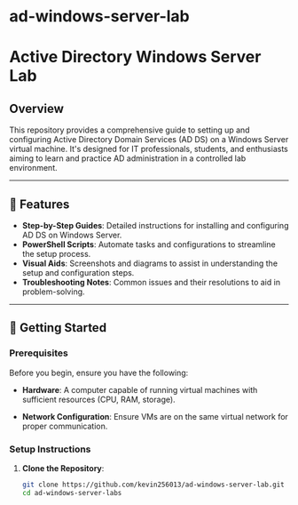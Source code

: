 # ad-windows-server-lab
# Active Directory Windows Server Lab

## Overview

This repository provides a comprehensive guide to setting up and configuring Active Directory Domain Services (AD DS) on a Windows Server virtual machine. It's designed for IT professionals, students, and enthusiasts aiming to learn and practice AD administration in a controlled lab environment.

---

## 🧪 Features

- **Step-by-Step Guides**: Detailed instructions for installing and configuring AD DS on Windows Server.
- **PowerShell Scripts**: Automate tasks and configurations to streamline the setup process.
- **Visual Aids**: Screenshots and diagrams to assist in understanding the setup and configuration steps.
- **Troubleshooting Notes**: Common issues and their resolutions to aid in problem-solving.

---

## 🚀 Getting Started

### Prerequisites

Before you begin, ensure you have the following:

- **Hardware**: A computer capable of running virtual machines with sufficient resources (CPU, RAM, storage).

- **Network Configuration**: Ensure VMs are on the same virtual network for proper communication.

### Setup Instructions

1. **Clone the Repository**:

   ```bash
   git clone https://github.com/kevin256013/ad-windows-server-lab.git
   cd ad-windows-server-labs
